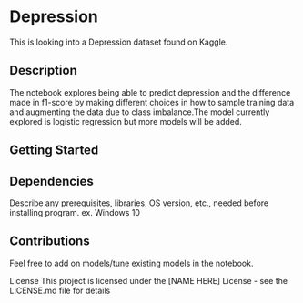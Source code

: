 # Depression

This is looking into a Depression dataset found on Kaggle.

## Description
The notebook explores being able to predict depression and the difference made in f1-score by making different choices in how to sample training data and augmenting the data due to class imbalance.The model currently explored is logistic regression but more models will be added.

## Getting Started
## Dependencies
Describe any prerequisites, libraries, OS version, etc., needed before installing program.
ex. Windows 10

## Contributions 
Feel free to add on models/tune existing models in the notebook.




License
This project is licensed under the [NAME HERE] License - see the LICENSE.md file for details
